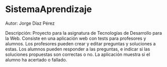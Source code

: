 # SistemaAprendizaje

Autor: 
Jorge Díaz Pérez

Descripción:
Proyecto para la asignatura de Tecnologías de Desarrollo para la Web.
Consiste en una aplicación web con tests para profesores y alumnos. 
Los profesores pueden crear y editar preguntas y soluciones a estas.
Los alumnos pueden responder a las preguntas, e indicar si las soluciones propuestas son correctas o no.
La aplicación muestra si el alumno ha acertado o fallado.
